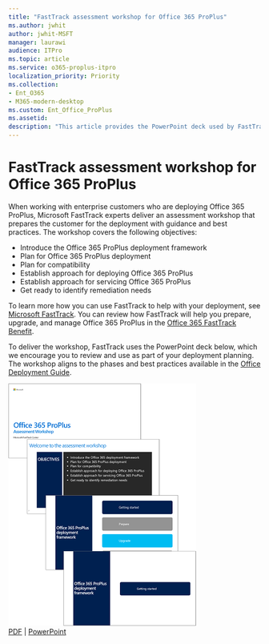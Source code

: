```yaml
---
title: "FastTrack assessment workshop for Office 365 ProPlus"
ms.author: jwhit
author: jwhit-MSFT
manager: laurawi
audience: ITPro
ms.topic: article
ms.service: o365-proplus-itpro
localization_priority: Priority
ms.collection: 
- Ent_O365
- M365-modern-desktop
ms.custom: Ent_Office_ProPlus
ms.assetid:
description: "This article provides the PowerPoint deck used by FastTrack to deliver an assessment workshop for enterprise customers."
---
```


# FastTrack assessment workshop for Office 365 ProPlus

When working with enterprise customers who are deploying Office 365 ProPlus, Microsoft FastTrack experts deliver an assessment workshop that prepares the customer for the deployment with guidance and best practices. The workshop covers the following objectives:

- Introduce the Office 365 ProPlus deployment framework
- Plan for Office 365 ProPlus deployment
- Plan for compatibility
- Establish approach for deploying Office 365 ProPlus
- Establish approach for servicing Office 365 ProPlus
- Get ready to identify remediation needs

To learn more how you can use FastTrack to help with your deployment, see [Microsoft FastTrack](https://fasttrack.microsoft.com/office). You can review how FastTrack will help you prepare, upgrade, and manage Office 365 ProPlus in the [Office 365 FastTrack Benefit](https://docs.microsoft.com/fasttrack/o365-fasttrack-benefit-for-office-365).

To deliver the workshop, FastTrack uses the PowerPoint deck below, which we encourage you to review and use as part of your deployment planning. The workshop aligns to the phases and best practices available in the [Office Deployment Guide](https://aka.ms/officedeployment).

[![Thumb image for FastTrack assessment workshop PowerPoint deck](images/thumbnail-O365-ProPlus-Assessment-Workshop.png)](https://github.com/MicrosoftDocs/OfficeDocs-DeployOffice/raw/live/DeployOffice/images/O365-ProPlus-Assessment-Workshop.pdf)  <br/>[PDF](https://github.com/MicrosoftDocs/OfficeDocs-DeployOffice/raw/live/DeployOffice/images/O365-ProPlus-Assessment-Workshop.pdf) | [PowerPoint](https://github.com/MicrosoftDocs/OfficeDocs-DeployOffice/raw/live/DeployOffice/images/O365-ProPlus-Assessment-Workshop.pptx)


